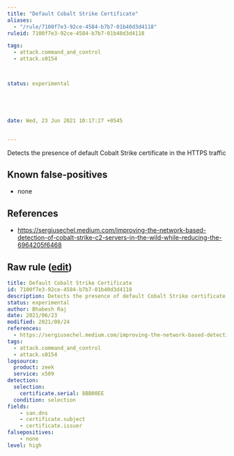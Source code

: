 ```yaml
---
title: "Default Cobalt Strike Certificate"
aliases:
  - "/rule/7100f7e3-92ce-4584-b7b7-01b40d3d4118"
ruleid: 7100f7e3-92ce-4584-b7b7-01b40d3d4118

tags:
  - attack.command_and_control
  - attack.s0154



status: experimental





date: Wed, 23 Jun 2021 10:17:27 +0545


---
```


Detects the presence of default Cobalt Strike certificate in the HTTPS traffic

<!--more-->


## Known false-positives

* none



## References

* https://sergiusechel.medium.com/improving-the-network-based-detection-of-cobalt-strike-c2-servers-in-the-wild-while-reducing-the-6964205f6468


## Raw rule ([edit](https://github.com/SigmaHQ/sigma/edit/master/rules/network/zeek/zeek_default_cobalt_strike_certificate.yml))
```yaml
title: Default Cobalt Strike Certificate
id: 7100f7e3-92ce-4584-b7b7-01b40d3d4118
description: Detects the presence of default Cobalt Strike certificate in the HTTPS traffic
status: experimental
author: Bhabesh Raj
date: 2021/06/23
modified: 2021/08/24
references: 
  - https://sergiusechel.medium.com/improving-the-network-based-detection-of-cobalt-strike-c2-servers-in-the-wild-while-reducing-the-6964205f6468
tags:
  - attack.command_and_control
  - attack.s0154
logsource:
  product: zeek
  service: x509
detection:
  selection:
    certificate.serial: 8BB00EE
  condition: selection
fields:
    - san.dns
    - certificate.subject
    - certificate.issuer
falsepositives:
    - none
level: high

```
